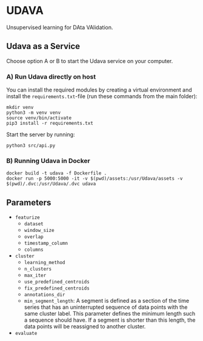 # UDAVA

Unsupervised learning for DAta VAlidation.


## Udava as a Service

Choose option A or B to start the Udava service on your computer.

### A) Run Udava directly on host

You can install the required modules by creating a
virtual environment and install the `requirements.txt`-file (run these commands
from the main folder):

```
mkdir venv
python3 -m venv venv
source venv/bin/activate
pip3 install -r requirements.txt
```

Start the server by running:

```
python3 src/api.py
```


### B) Running Udava in Docker


```
docker build -t udava -f Dockerfile .
docker run -p 5000:5000 -it -v $(pwd)/assets:/usr/Udava/assets -v $(pwd)/.dvc:/usr/Udava/.dvc udava
```

## Parameters


- `featurize`
    - `dataset`
    - `window_size`
    - `overlap`
    - `timestamp_column`
    - `columns`
- `cluster`
    - `learning_method`
    - `n_clusters`
    - `max_iter`
    - `use_predefined_centroids`
    - `fix_predefined_centroids`
    - `annotations_dir`
    - `min_segment_length`: A segment is defined as a section of the time series that has an uninterrupted sequence of data points with the same cluster label. This parameter defines the minimum length such a sequence should have. If a segment is shorter than this length, the data points will be reassigned to another cluster.
- `evaluate`
